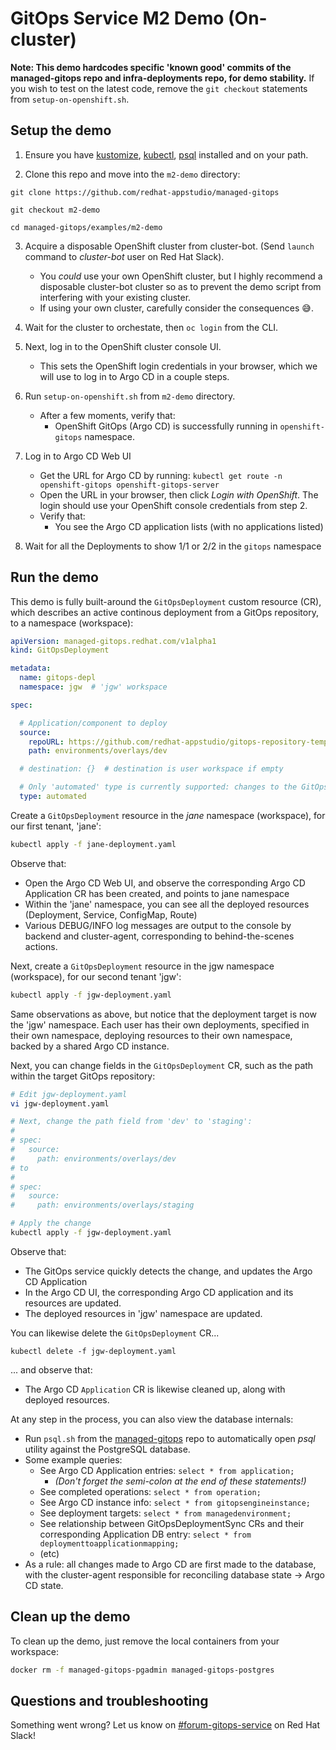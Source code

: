 # GitOps Service M2 Demo (On-cluster)

**Note: This demo hardcodes specific 'known good' commits of the managed-gitops repo and infra-deployments repo, for demo stability.** If you wish to test on the latest code, remove the `git checkout` statements from `setup-on-openshift.sh`.

## Setup the demo

1) Ensure you have [kustomize](https://kubectl.docs.kubernetes.io/installation/kustomize/binaries/), [kubectl](https://kubernetes.io/releases/download/), [psql](https://www.postgresql.org/download/) installed and on your path.

2) Clone this repo and move into the `m2-demo` directory:
```
git clone https://github.com/redhat-appstudio/managed-gitops

git checkout m2-demo

cd managed-gitops/examples/m2-demo
```

3) Acquire a disposable OpenShift cluster from cluster-bot. (Send `launch` command to *cluster-bot* user on Red Hat Slack). 
    - You _could_ use your own OpenShift cluster, but I highly recommend a disposable cluster-bot cluster so as to prevent the demo script from interfering with your existing cluster. 
    - If using your own cluster, carefully consider the consequences 😅.

4) Wait for the cluster to orchestate, then `oc login` from the CLI.

5) Next, log in to the OpenShift cluster console UI.
    - This sets the OpenShift login credentials in your browser, which we will use to log in to Argo CD in a couple steps.

6) Run `setup-on-openshift.sh` from `m2-demo` directory.
    - After a few moments, verify that:
        - OpenShift GitOps (Argo CD) is successfully running in `openshift-gitops` namespace.

7) Log in to Argo CD Web UI
    - Get the URL for Argo CD by running: `kubectl get route -n openshift-gitops openshift-gitops-server`
    - Open the URL in your browser, then click *Login with OpenShift*. The login should use your OpenShift console credentials from step 2.
    - Verify that:
        - You see the Argo CD application lists (with no applications listed)

8) Wait for all the Deployments to show 1/1 or 2/2 in the `gitops` namespace

## Run the demo

This demo is fully built-around the `GitOpsDeployment` custom resource (CR), which describes an active continous deployment from a GitOps repository, to a namespace (workspace):
```yaml
apiVersion: managed-gitops.redhat.com/v1alpha1
kind: GitOpsDeployment

metadata:
  name: gitops-depl
  namespace: jgw  # 'jgw' workspace

spec:

  # Application/component to deploy
  source:
    repoURL: https://github.com/redhat-appstudio/gitops-repository-template
    path: environments/overlays/dev

  # destination: {}  # destination is user workspace if empty

  # Only 'automated' type is currently supported: changes to the GitOps repo immediately take effect (as soon as Argo CD detects them).
  type: automated
```



Create a `GitOpsDeployment` resource in the *jane* namespace (workspace), for our first tenant, 'jane':
```bash
kubectl apply -f jane-deployment.yaml
```

Observe that:
- Open the Argo CD Web UI, and observe the corresponding Argo CD Application CR has been created, and points to jane namespace
- Within the 'jane' namespace, you can see all the deployed resources (Deployment, Service, ConfigMap, Route)
- Various DEBUG/INFO log messages are output to the console by backend and cluster-agent, corresponding to behind-the-scenes actions.

Next, create a `GitOpsDeployment` resource in the jgw namespace (workspace), for our second tenant 'jgw':
```bash
kubectl apply -f jgw-deployment.yaml
```

Same observations as above, but notice that the deployment target is now the 'jgw' namespace. Each user has their own deployments, specified in their own namespace, deploying resources to their own namespace, backed by a shared Argo CD instance.

Next, you can change fields in the `GitOpsDeployment` CR, such as the path within the target GitOps repository:
````bash
# Edit jgw-deployment.yaml
vi jgw-deployment.yaml

# Next, change the path field from 'dev' to 'staging':
#
# spec:
#   source:
#     path: environments/overlays/dev
# to
#
# spec:
#   source:
#     path: environments/overlays/staging

# Apply the change
kubectl apply -f jgw-deployment.yaml
````


Observe that:
- The GitOps service quickly detects the change, and updates the Argo CD Application
- In the Argo CD UI, the corresponding Argo CD application and its resources are updated.
- The deployed resources in 'jgw' namespace are updated.

You can likewise delete the `GitOpsDeployment` CR...

```
kubectl delete -f jgw-deployment.yaml
```

... and observe that:
- The Argo CD `Application` CR is likewise cleaned up, along with deployed resources.

At any step in the process, you can also view the database internals:
- Run `psql.sh` from the [managed-gitops](https://github.com/redhat-appstudio/managed-gitops) repo to automatically open *psql* utility against the PostgreSQL database.
- Some example queries:
    - See Argo CD Application entries: `select * from application;`
        - _(Don't forget the semi-colon at the end of these statements!)_
    - See completed operations: `select * from operation;` 
    - See Argo CD instance info: `select * from gitopsengineinstance;`
    - See deployment targets: `select * from managedenvironment;`
    - See relationship between GitOpsDeploymentSync CRs and their corresponding Application DB entry: `select * from deploymenttoapplicationmapping;`
    - (etc)
- As a rule: all changes made to Argo CD are first made to the database, with the cluster-agent responsible for reconciling database state -> Argo CD state.

## Clean up the demo

To clean up the demo, just remove the local containers from your workspace:
```bash
docker rm -f managed-gitops-pgadmin managed-gitops-postgres
```

## Questions and troubleshooting

Something went wrong? Let us know on [#forum-gitops-service](https://coreos.slack.com/archives/C02C3SE8QS2) on Red Hat Slack!
